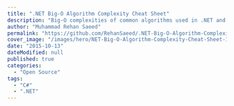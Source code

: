 ```yaml
---
title: ".NET Big-O Algorithm Complexity Cheat Sheet"
description: "Big-O complexities of common algorithms used in .NET and Computer Science."
author: "Muhammad Rehan Saeed"
permalink: "https://github.com/RehanSaeed/.NET-Big-O-Algorithm-Complexity-Cheat-Sheet"
cover_image: "/images/hero/NET-Big-O-Algorithm-Complexity-Cheat-Sheet-1366x768.jpg"
date: "2015-10-13"
dateModified: null
published: true
categories:
  - "Open Source"
tags:
  - "C#"
  - ".NET"
---
```

